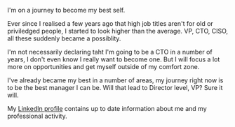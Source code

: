 I'm on a journey to become my best self.

Ever since I realised a few years ago that high job titles aren't for old or priviledged people, I started to look higher than the average. VP, CTO, CISO, all these suddenly became a possiblity.

I'm not necessarily declaring taht I'm going to be a CTO in a number of years, I don't even know I really want to become one. But I will focus a lot more on opportunities and get myself outside of my comfort zone.

I've already became my best in a number of areas, my journey right now is to be the best manager I can be. Will that lead to Director level, VP? Sure it will.

My [LinkedIn profile](https://www.linkedin.com/in/alindobre) contains up to date information about me and my professional activity.
